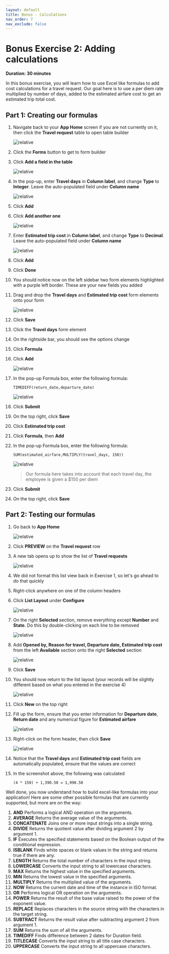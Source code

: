 ```yaml
---
layout: default
title: Bonus - Calculations
nav_order: 7
nav_exclude: false
---
```


# Bonus Exercise 2: Adding calculations

**Duration: 30 minutes**

In this bonus exercise, you will learn how to use Excel like formulas to add cost calculations for a travel request. Our goal here is to use a per diem rate multiplied by number of days, added to the estimated airfare cost to get an estimated trip total cost.

## Part 1: Creating our formulas

1. Navigate back to your **App Home** screen if you are not currently on it, then click the **Travel request** table to open table builder

    ![relative](images/opentrvagain.png)

1. Click the **Forms** button to get to form builder

1. Click **Add a field in the table**

    ![relative](images/openfb.png)

1. In the pop-up, enter **Travel days** in **Column label**, and change **Type** to **Integer**. Leave the auto-populated field under **Column name**

    ![relative](images/traveldays.png)

1. Click **Add**

1. Click **Add another one**

    ![relative](images/another.png)

1. Enter **Estimated trip cost** in **Column label**, and change **Type** to **Decimal**. Leave the auto-populated field under **Column name**

    ![relative](images/estimatedtrip.png)

1. Click **Add**

1. Click **Done**

1. You should notice now on the left sidebar two form elements highlighted with a purple left border. These are your new fields you added

1. Drag and drop the **Travel days** and **Estimated trip cost** form elements onto your form

    ![relative](images/dragnew.gif)

1. Click **Save**

1. Click the **Travel days** form element

1. On the rightside bar, you should see the options change

1. Click **Formula**

1. Click **Add**

    ![relative](images/openformula.png)

1. In the pop-up Formula box, enter the following formula:

    `TIMEDIFF(return_date,departure_date)`

    ![relative](images/calculatetimediff.gif)

1. Click **Submit**

1. On the top right, click **Save**

1. Click **Estimated trip cost**

1. Click **Formula**, then **Add**

1. In the pop-up Formula box, enter the following formula:

    `SUM(estimated_airfare,MULTIPLY(travel_days, 150))`

    ![relative](images/totaltripcost.gif)

    >Our formula here takes into account that each travel day, the employee is given a $150 per diem

1. Click **Submit**

1. On the top right, click **Save**

## Part 2: Testing our formulas

1. Go back to **App Home**

    ![relative](images/apphome2.png)

1. Click **PREVIEW** on the **Travel request** row

1. A new tab opens up to show the list of **Travel requests**

    ![relative](images/trlist.png)

1. We did not format this list view back in Exercise 1, so let's go ahead to do that quickly

1. Right-click anywhere on one of the column headers

1. Click **List Layout** under **Configure**

    ![relative](images/listlayout.png)

1. On the right **Selected** section, remove everything except **Number** and **State**. Do this by double-clicking on each line to be removed

    ![relative](images/numstate.png)

1. Add **Opened by, Reason for travel, Departure date, Estimated trip cost** from the left **Available** section onto the right **Selected** section

    ![relative](images/addedlistlayout.png)

1. Click **Save**

1. You should now return to the list layout (your records will be slightly different based on what you entered in the exercise 4)

    ![relative](images/completelist.png)

1. Click **New** on the top right

1. Fill up the form, ensure that you enter information for **Departure date**, **Return date** and any numerical figure for **Estimated airfare**

    ![relative](images/addinfo.png)

1. Right-click on the form header, then click **Save**

    ![relative](images/finishedcalc.png)

1. Notice that the **Travel days** and **Estimated trip cost** fields are automatically populated, ensure that the values are correct

1. In the screenshot above, the following was calculated

    `(4 * 150) + 1,390.50 = 1,990.50`

Well done, you now understand how to build excel-like formulas into your application! Here are some other possible formulas that are currently supported, but more are on the way:

1. **AND** Performs a logical AND operation on the arguments.
1. **AVERAGE** Returns the average value of the arguments.
1. **CONCATENATE** Joins one or more input strings into a single string.
1. **DIVIDE** Returns the quotient value after dividing argument 2 by argument 1.
1. **IF** Executes the specified statements based on the Boolean output of the conditional expression.
1. **ISBLANK** Finds white spaces or blank values in the string and returns true if there are any.
1. **LENGTH** Returns the total number of characters in the input string.
1. **LOWERCASE** Converts the input string to all lowercase characters.
1. **MAX** Returns the highest value in the specified arguments.
1. **MIN** Returns the lowest value in the specified arguments.
1. **MULTIPLY** Returns the multiplied value of the arguments.
1. **NOW** Returns the current date and time of the instance in ISO format.
1. **OR** Performs logical OR operation on the arguments.
1. **POWER** Returns the result of the base value raised to the power of the exponent value.
1. **REPLACE** Replaces characters in the source string with the characters in the target string.
1. **SUBTRACT** Returns the result value after subtracting argument 2 from argument 1.
1. **SUM** Returns the sum of all the arguments.
1. **TIMEDIFF** Finds difference between 2 dates for Duration field.
1. **TITLECASE** Converts the input string to all title case characters.
1. **UPPERCASE** Converts the input string to all uppercase characters.

